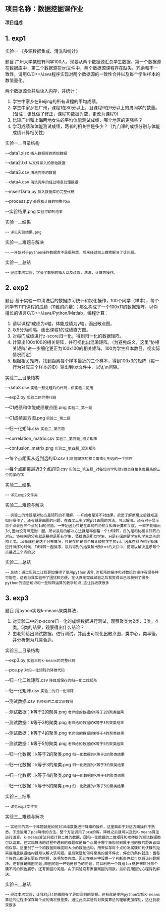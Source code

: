 ## 项目名称：数据挖掘课作业

#### 项目组成

## 1. exp1
实验一    《多源数据集成、清洗和统计》

题目
广州大学某班有同学100人，现要从两个数据源汇总学生数据。第一个数据源在数据库中，第二个数据源在txt文件中，两个数据源课程存在缺失、冗余和不一致性，请用C/C++/Java程序实现对两个数据源的一致性合并以及每个学生样本的数值量化。

两个数据源合并后读入内存，并统计：
1. 学生中家乡在Beijing的所有课程的平均成绩。
2. 学生中家乡在广州，课程1在80分以上，且课程9在9分以上的男同学的数量。(备注：该处做了修正，课程10数据为空，更改为课程9)
3. 比较广州和上海两地女生的平均体能测试成绩，哪个地区的更强些？
4. 学习成绩和体能测试成绩，两者的相关性是多少？（九门课的成绩分别与体能成绩计算相关性）


实验一__目录结构


--data1.xlsx  `插入数据库的原始数据`

--data2.txt  `从文件读入的原始数据`

--data3.csv  `清洗完毕的数据`

--data4.csv  `清洗完毕的经过特意处理数据`

--insertData.py  `插入数据库的完整代码`

--process.py  `处理和计算的完整代码`

--实验结果.png  `实验打印的结果`


实验一__结果

-- `详见实验结果.png`


实验一__难题与解决

-- `一开始对于python操作数据库不是很熟悉，后来经过网上搜索解决了该问题。`


实验一__总结

-- `经过本次实验，学会了数据的插入以及读取，清洗，计算等操作。`




## 2. exp2

题目
基于实验一中清洗后的数据练习统计和视化操作，100个同学（样本），每个同学有11门课程的成绩（11维的向量）；那么构成了一个100x11的数据矩阵。以你擅长的语言C/C++/Java/Python/Matlab，编程计算：
1. 请以课程1成绩为x轴，体能成绩为y轴，画出散点图。
2. 以5分为间隔，画出课程1的成绩直方图。
3. 对每门成绩进行z-score归一化，得到归一化的数据矩阵。
4. 计算出100x100的相关矩阵，并可视化出混淆矩阵。（为避免歧义，这里“协相关矩阵”进一步细化更正为100x100的相关矩阵，100为学生样本数目，视实际情况而定）
5. 根据相关矩阵，找到距离每个样本最近的三个样本，得到100x3的矩阵（每一行为对应三个样本的ID）输出到txt文件中，以\t,\n间隔。



实验二__目录结构

--data3.csv  `实验一预处理后的代码，供实验二使用`

--exp2.py  `实验二的完整代码`

--C1成绩和体能成绩散点图.png  `实验二_第一题`

--C1成绩直方图.png  `实验二_第二题`

--归一化矩阵.csv  `实验二_第三题`

--correlation_matrix.csv  `实验二_第四题_相关矩阵`

--confusion_matrix.png  `实验二_第四题_混淆矩阵`

--每个点距离从近到远的ID.csv  `对每位同学的相关度由近到远的一个排序`

--每个点距离最近3个点的ID.csv  `实验二_第五题_对每位同学和他\她自身相关度最高的三个同学的ID`



实验二__结果

-- `详见exp2文件夹`


实验二__难题与解决

-- `实验二的难题是对协方差矩阵的不理解，一开始老是算不对结果，后面了解原理之后就知道如何操作了。还有就是画图的问题，在百度上多了解plt画图的方法，可以解决。还有对于显示每个点最近三个点的Id的问题，一开始因为只是在单纯的协相关矩阵计算相关度，一直不能输出Id,因为没有绑定到一起。所以最后的解决方法就是再创建一个id矩阵，目的是和协相关矩阵的对应。协相关的分布就是横排是所有学生，竖排也是所以学生，只是存储的是学生和学生之间的相关度。id矩阵也是这个分布情况，只是存的是每个被比较的学生的id。因此在对协相关矩阵进行排序的时候，Id矩阵一起排序，最后得到的结果输出到txt的文件中，便可以解决显示每个点最近三个点的Id`


实验二__总结

-- `总结：通过实验二让我更加懂得了使用python语言,对矩阵的操作和对数组的操作有很多种可能性，这也为我实验带了困扰和方便，在认真地完成试验之后我觉得自己收获到了很多python的语法知识和一些矩阵运算的数学知识,这让我收获很多`


## 3. exp3

题目
用pyhon实现k-means聚类算法，
1. 对实验二中的z-score归一化的成绩数据进行测试，观察聚类为2类，3类，4类，5类的结果，观察得出什么结论？
2. 由老师给出测试数据，进行测试，并画出可视化出散点图，类中心，类半径，并分析聚为几类合适。


实验三__目录结构


--exp3.py  `实验三的k-means的完整代码`

--pca.py  `对归一化矩阵的降维代码`

--归一化二维矩阵.csv  `降维后保存的归一化二维矩阵`

--归一化矩阵.csv  `实验二的归一化矩阵`

--测试数据.csv  `老师给的二维实验数据`

--测试数据：k等于2的聚类.png  `老师给的数据的K等于2的聚类结果`

--测试数据：k等于3的聚类.png  `老师给的数据的K等于3的聚类结果`

--测试数据：k等于4的聚类.png  `老师给的数据的K等于4的聚类结果`

--测试数据：k等于5的聚类.png  `老师给的数据的K等于5的聚类结果`

--归一化数据：k等于2的聚类.png  `归一化数据的K等于2的聚类结果`

--归一化数据：k等于3的聚类.png  `归一化数据的K等于3的聚类结果`

--归一化数据：k等于4的聚类.png  `归一化数据的K等于4的聚类结果`

--归一化数据：k等于5的聚类.png  `归一化数据的K等于5的聚类结果`



实验三__结果

-- `详见exp3文件夹`



实验三__难题与解决

-- `实验三的第一个难题就是如何对10维数据进行降维的操作，这里面由于对这方面操作不熟悉，于是运用了pca降维的方法，整个方法调用了pca的库。降维之后就可以送到K-means算法进行运算。k-means算法只能计算二维的数据，因归一化数据的二维矩阵和老师给的测试数据都可以运算。在实现算法的过程中遇到的难题就是每个点属于哪个簇和他到属于他的簇的距离该如何保存。这里创了一个和数据同维度同大小的数据结构，用来保存每个点的所属簇和到该簇的距离运用此数据结构就可以解决该问题。最后就是如何将聚类的循环停止，停止的条件就是：当每个簇的点都没有更新的时候，说明聚类完成。因此在循环中设置一个判断条件就可以将该问题解决。还有就是画图问题,画图问题一开始是颜色的问题，可以利用一个数组for循环来区分每个簇不同的颜色展示，还有画圆的问题。由于实验没有直接画圆的函数，最后要用圆的方程得到解决。`


实验三__总结

-- `经过本次实验，让我对plt的画图有了更加深刻的掌握。还有就是使用python实现K-means算法的过程中保存每个点的情况很重要。通过此次实验后对聚类算法的理解更加深刻，这让我收获很多`


